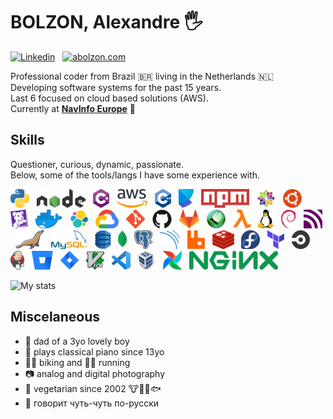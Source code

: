 # BOLZON, Alexandre 🖐

[![Linkedin](https://img.shields.io/badge/LinkedIn-blue?style=for-the-badge&logo=Linkedin "Linkedin")](https://linkedin.com/in/alexandrebolzon/) &nbsp;
[![abolzon.com](https://img.shields.io/badge/abolzon.com-black.svg?style=for-the-badge&logo=GitHub-Sponsors)](https://abolzon.com) &nbsp;


Professional coder from Brazil 🇧🇷 living in the Netherlands 🇳🇱   
Developing software systems for the past 15 years.  
Last 6 focused on cloud based solutions (AWS).  
Currently at [**NavInfo Europe**](https://navinfo.eu) 🚀

## Skills

Questioner, curious, dynamic, passionate.  
Below, some of the tools/langs I have some experience with.

![python](img/python.png "Python") &nbsp;
![nodejs](img/nodejs.png "node.js") &nbsp;
![csharp](img/csharp.png "C#") &nbsp;
![aws](img/aws.png "Amazon Web Services (AWS)") &nbsp;
![csharp](img/cplusplus.png "C++") &nbsp;
![csharp](img/poetry.png "Poetry") &nbsp;
![csharp](img/npm.png "npm") &nbsp;
![centos](img/centos.png "CentOS") &nbsp;
![ubuntu](img/ubuntu.png "Ubuntu") &nbsp;
![datadog](img/datadog.png "Datadog") &nbsp;
![docker](img/docker.png "Docker") &nbsp;
![elk](img/elk.png "Elastic Search") &nbsp;
![csharp](img/gcp.png "Google Cloud Platform") &nbsp;
![git](img/git.png "Git") &nbsp;
![csharp](img/github.png "GitHub") &nbsp;
![csharp](img/gitlab.png "GitLab") &nbsp;
![csharp](img/locust.png "Locust") &nbsp;
![lambda](img/lambda.png "AWS Lambda Functions") &nbsp;
![linux](img/linux.png "Linux") &nbsp;
![csharp](img/debian.png "Debian") &nbsp;
![csharp](img/mqtt.png "MQTT") &nbsp;
![mariadb](img/mariadb.png "MariaDB") &nbsp;
![csharp](img/mysql.png "MySQL") &nbsp;
![csharp](img/dynamodb.png "DynamoDB") &nbsp;
![mongodb](img/mongodb.png "MongoDB") &nbsp;
![postgresql](img/postgresql.png "PostgreSQL") &nbsp;
![csharp](img/sonarqube.png "SonarQube") &nbsp;
![rabbitmq](img/rabbitmq.png "RabbitMQ") &nbsp;
![redis](img/redis.png "Redis") &nbsp;
![csharp](img/fedora.png "Fedora") &nbsp;
![terraform](img/terraform.png "Terraform") &nbsp;
![csharp](img/circleci.png "CircleCI") &nbsp;
![csharp](img/jenkins.png "Jenkins") &nbsp;
![csharp](img/bitbucket.png "Bitbucket") &nbsp;
![csharp](img/jira.png "Jira") &nbsp;
![csharp](img/vim.png "VIM") &nbsp;
![vscode](img/vscode.png "VSCode") &nbsp;
![csharp](img/virtualbox.png "VirtualBox") &nbsp;
![airflow](img/airflow.png "Apache Airflow") &nbsp;
![nginx](img/nginx.png "nginx") &nbsp;

![My stats](https://github-readme-stats.vercel.app/api?username=bolzon&count_private=true&include_all_commits=true&hide_title=true&hide=issues&show_icons=true)

## Miscelaneous

- 🧒 dad of a 3yo lovely boy
- 🎵 plays classical piano since 13yo
- 🚵‍♂️ biking and 🏃‍♂️ running
- 📷 analog and digital photography
- 🥦 vegetarian since 2002 🐮🐷🐔🐟
- 🐻 говорит чуть-чуть по-русски
